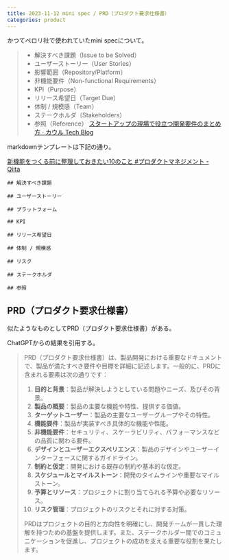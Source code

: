 ```yaml
---
title: 2023-11-12 mini spec / PRD（プロダクト要求仕様書）
categories: product
---
```


かつてペロリ社で使われていたmini specについて。

> - 解決すべき課題（Issue to be Solved）
> - ユーザーストーリー（User Stories）
> - 影響範囲（Repository/Platform）
> - 非機能要件（Non-functional Requirements）
> - KPI（Purpose）
> - リリース希望日（Target Due）
> - 体制 / 規模感（Team）
> - ステークホルダ（Stakeholders）
> - 参照（Reference）
> [スタートアップの現場で役立つ開発要件のまとめ方 · カウル Tech Blog](https://techblog.housmart.co.jp/2018/03/20/minispec/)

markdownテンプレートは下記の通り。

[新機能をつくる前に整理しておきたい10のこと #プロダクトマネジメント - Qiita](https://qiita.com/teriyakisan/items/b476545c7a5378f8a7e9)

```
## 解決すべき課題

## ユーザーストーリー

## プラットフォーム

## KPI

## リリース希望日

## 体制 / 規模感

## リスク

## ステークホルダ

## 参照
```

## PRD（プロダクト要求仕様書）

似たようなものとしてPRD（プロダクト要求仕様書）がある。

ChatGPTからの結果を引用する。

> PRD（プロダクト要求仕様書）は、製品開発における重要なドキュメントで、製品が満たすべき要件や目標を詳細に記述します。一般的に、PRDに含まれる要素は次の通りです：
>
> 1. **目的と背景**：製品が解決しようとしている問題やニーズ、及びその背景。
> 2. **製品の概要**：製品の主要な機能や特性、提供する価値。
> 3. **ターゲットユーザー**：製品の主要なユーザーグループやその特性。
> 4. **機能要件**：製品が実装すべき具体的な機能や性能。
> 5. **非機能要件**：セキュリティ、スケーラビリティ、パフォーマンスなどの品質に関わる要件。
> 6. **デザインとユーザーエクスペリエンス**：製品のデザインやユーザーインターフェースに関するガイドライン。
> 7. **制約と仮定**：開発における既存の制約や基本的な仮定。
> 8. **スケジュールとマイルストーン**：開発のタイムラインや重要なマイルストーン。
> 9. **予算とリソース**：プロジェクトに割り当てられる予算や必要なリソース。
> 10. **リスク管理**：プロジェクトのリスクとそれに対する対策。
>
> PRDはプロジェクトの目的と方向性を明確にし、開発チームが一貫した理解を持つための基盤を提供します。また、ステークホルダー間でのコミュニケーションを促進し、プロジェクトの成功を支える重要な役割を果たします。
